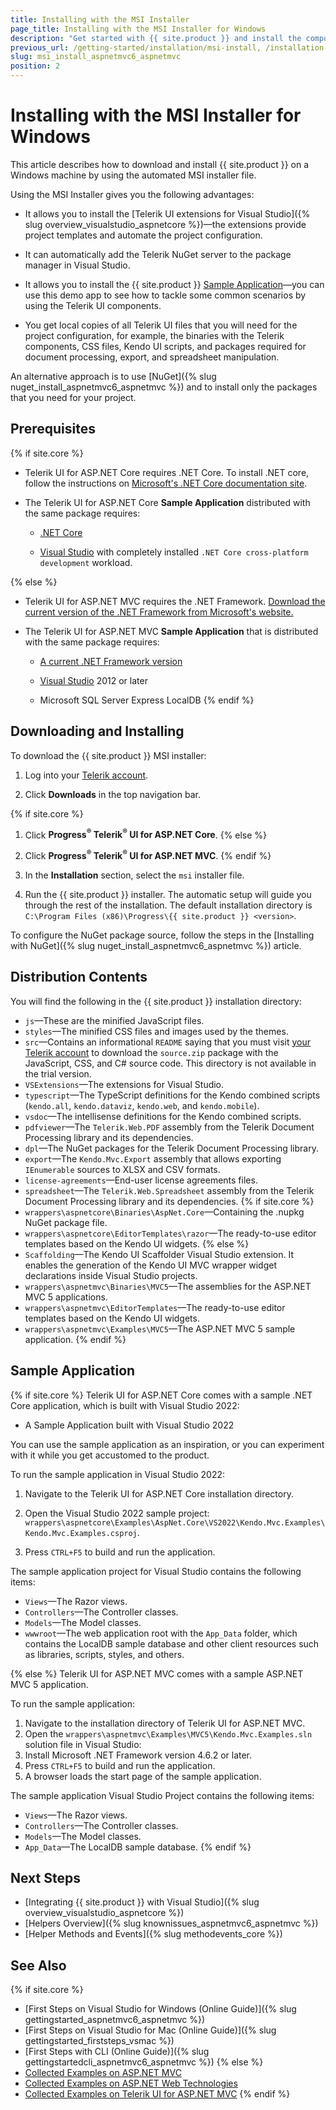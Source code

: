 ```yaml
---
title: Installing with the MSI Installer
page_title: Installing with the MSI Installer for Windows
description: "Get started with {{ site.product }} and install the components with the Windows MSI Installer Package."
previous_url: /getting-started/installation/msi-install, /installation-mvc/msi-install
slug: msi_install_aspnetmvc6_aspnetmvc
position: 2
---
```


# Installing with the MSI Installer for Windows

This article describes how to download and install {{ site.product }} on a Windows machine by using the automated MSI installer file.

Using the MSI Installer gives you the following advantages:

* It allows you to install the [Telerik UI extensions for Visual Studio]({% slug overview_visualstudio_aspnetcore %})&mdash;the extensions provide project templates and automate the project configuration.

* It can automatically add the Telerik NuGet server to the package manager in Visual Studio.

* It allows you to install the {{ site.product }} [Sample Application](#sample-application)&mdash;you can use this demo app to see how to tackle some common scenarios by using the Telerik UI components.

* You get local copies of all Telerik UI files that you will need for the project configuration, for example, the binaries with the Telerik components, CSS files, Kendo UI scripts, and packages required for document processing, export, and spreadsheet manipulation.

An alternative approach is to use [NuGet]({% slug nuget_install_aspnetmvc6_aspnetmvc %}) and to install only the packages that you need for your project.

## Prerequisites

{% if site.core %}
* Telerik UI for ASP.NET Core requires .NET Core. To install .NET core, follow the instructions on [Microsoft's .NET Core documentation site](https://docs.microsoft.com/en-us/dotnet/core/windows-prerequisites).

* The Telerik UI for ASP.NET Core **Sample Application** distributed with the same package requires:

  * [.NET Core](https://dotnet.microsoft.com/learn/dotnet/hello-world-tutorial/install)

  * [Visual Studio](https://www.visualstudio.com/downloads/) with completely installed `.NET Core cross-platform development` workload.

{% else %}
* Telerik UI for ASP.NET MVC requires the .NET Framework. [Download the current version of the .NET Framework from Microsoft's website.](https://dotnet.microsoft.com/download/dotnet-framework)

* The Telerik UI for ASP.NET MVC **Sample Application** that is distributed with the same package requires:

   * [A current .NET Framework version](https://dotnet.microsoft.com/download/dotnet-framework)
   
   * [Visual Studio](https://www.visualstudio.com/downloads/) 2012 or later
   
   * Microsoft SQL Server Express LocalDB
{% endif %}

## Downloading and Installing

To download the {{ site.product }} MSI installer:

1. Log into your [Telerik account](https://www.telerik.com/login/).

1. Click **Downloads** in the top navigation bar.

{% if site.core %}
1. Click **Progress<sup>®</sup> Telerik<sup>®</sup> UI for ASP.NET Core**.
{% else %}
1. Click **Progress<sup>®</sup> Telerik<sup>®</sup> UI for ASP.NET MVC**.
{% endif %}

1. In the **Installation**  section, select the `msi` installer file.

1. Run the {{ site.product }} installer. The automatic setup will guide you through the rest of the installation. The default installation directory is `C:\Program Files (x86)\Progress\{{ site.product }} <version>`.

To configure the NuGet package source, follow the steps in the [Installing with NuGet]({% slug nuget_install_aspnetmvc6_aspnetmvc %}) article.

## Distribution Contents

You will find the following in the {{ site.product }} installation directory:

* `js`&mdash;These are the minified JavaScript files.
* `styles`&mdash;The minified CSS files and images used by the themes.
* `src`&mdash;Contains an informational `README` saying that you must visit [your Telerik account](https://www.telerik.com/login/) to download the `source.zip` package with the JavaScript, CSS, and C# source code. This directory is not available in the trial version.
* `VSExtensions`&mdash;The extensions for Visual Studio.
* `typescript`&mdash;The TypeScript definitions for the Kendo combined scripts (`kendo.all`, `kendo.dataviz`, `kendo.web`, and `kendo.mobile`).
* `vsdoc`&mdash;The intellisense definitions for the Kendo combined scripts.
* `pdfviewer`&mdash;The `Telerik.Web.PDF` assembly from the Telerik Document Processing library and its dependencies.
* `dpl`&mdash;The NuGet packages for the Telerik Document Processing library. 
* `export`&mdash;The `Kendo.Mvc.Export` assembly that allows exporting `IEnumerable` sources to XLSX and CSV formats.
* `license-agreements`&mdash;End-user license agreements files.
* `spreadsheet`&mdash;The `Telerik.Web.Spreadsheet` assembly from the Telerik Document Processing library and its dependencies.
{% if site.core %}
* `wrappers\aspnetcore\Binaries\AspNet.Core`&mdash;Containing the .nupkg NuGet package file.
* `wrappers\aspnetcore\EditorTemplates\razor`&mdash;The ready-to-use editor templates based on the Kendo UI widgets.
{% else %}
* `Scaffolding`&mdash;The Kendo UI Scaffolder Visual Studio extension. It enables the generation of the Kendo UI MVC wrapper widget declarations inside Visual Studio projects.
* `wrappers\aspnetmvc\Binaries\MVC5`&mdash;The assemblies for the ASP.NET MVC 5 applications.
* `wrappers\aspnetmvc\EditorTemplates`&mdash;The ready-to-use editor templates based on the Kendo UI widgets.
* `wrappers\aspnetmvc\Examples\MVC5`&mdash;The ASP.NET MVC 5 sample application.
{% endif %}

## Sample Application

{% if site.core %}
Telerik UI for ASP.NET Core comes with a sample .NET Core application, which is built with Visual Studio 2022:

 * A Sample Application built with Visual Studio 2022

You can use the sample application as an inspiration, or you can experiment with it while you get accustomed to the product.

To run the sample application in Visual Studio 2022:

1. Navigate to the Telerik UI for ASP.NET Core installation directory.

1. Open the Visual Studio 2022 sample project: `wrappers\aspnetcore\Examples\AspNet.Core\VS2022\Kendo.Mvc.Examples\Kendo.Mvc.Examples.csproj`.

1. Press `CTRL+F5` to build and run the application.

The sample application project for Visual Studio contains the following items:

* `Views`&mdash;The Razor views.
* `Controllers`&mdash;The Controller classes.
* `Models`&mdash;The Model classes.
* `wwwroot`&mdash;The web application root with the `App_Data` folder, which contains the LocalDB sample database and other client resources such as libraries, scripts, styles, and others.

{% else %}
Telerik UI for ASP.NET MVC comes with a sample ASP.NET MVC 5 application.

To run the sample application:

1. Navigate to the installation directory of Telerik UI for ASP.NET MVC.
1. Open the `wrappers\aspnetmvc\Examples\MVC5\Kendo.Mvc.Examples.sln` solution file in Visual Studio:
1. Install Microsoft .NET Framework version 4.6.2 or later.
1. Press `CTRL+F5` to build and run the application.
1. A browser loads the start page of the sample application.

The sample application Visual Studio Project contains the following items:

* `Views`&mdash;The Razor views.
* `Controllers`&mdash;The Controller classes.
* `Models`&mdash;The Model classes.
* `App_Data`&mdash;The LocalDB sample database.
{% endif %}


## Next Steps

* [Integrating {{ site.product }} with Visual Studio]({% slug overview_visualstudio_aspnetcore %})
* [Helpers Overview]({% slug knownissues_aspnetmvc6_aspnetmvc %})
* [Helper Methods and Events]({% slug methodevents_core %})

## See Also

{% if site.core %}
* [First Steps on Visual Studio for Windows (Online Guide)]({% slug gettingstarted_aspnetmvc6_aspnetmvc %})
* [First Steps on Visual Studio for Mac (Online Guide)]({% slug gettingstarted_firststeps_vsmac %})
* [First Steps with CLI (Online Guide)]({% slug gettingstartedcli_aspnetmvc6_aspnetmvc %})
{% else %}
* [Collected Examples on ASP.NET MVC](https://github.com/telerik/kendo-examples-asp-net-mvc)
* [Collected Examples on ASP.NET Web Technologies](https://github.com/telerik/kendo-examples-asp-net)
* [Collected Examples on Telerik UI for ASP.NET MVC](https://github.com/telerik/ui-for-aspnet-mvc-examples)
{% endif %}
